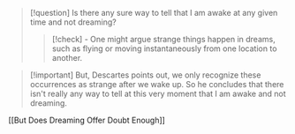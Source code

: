 > [!question] Is there any sure way to tell that I am awake at any given time and not dreaming?
> > [!check] - One might argue strange things happen in dreams, such as flying or moving instantaneously from one location to another. 

> [!important] But, Descartes points out, we only recognize these occurrences as strange after we wake up. So he concludes that there isn't really any way to tell at this very moment that I am awake and not dreaming.

[[But Does Dreaming Offer Doubt Enough]]
